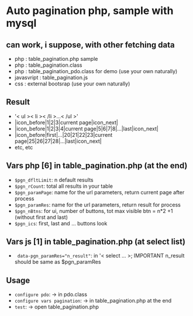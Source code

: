# Auto pagination php, sample with mysql 
## can work, i suppose, with other fetching data

- php : table_pagination.php sample
- php : table_pagination.class
- php : table_pagination_pdo.class for demo (use your own naturally)
- javasvript : table_pagination.js
- css : external bootsrap (use your own naturally)

## Result
- '< ul >< li >< /li >...< /ul >'
- |icon_before|1|2|3|current page|icon_next|
- |icon_before|1|2|3|4|current page|5|6|7|8|...|last|icon_next|
- |icon_before|first|...|20|21|22|23|current page|25|26|27|28|...|last|icon_next|
- etc, etc

## Vars php [6] in table_pagination.php (at the end)
* `$pgn_dfltLimit`: n default results
* `$pgn_rCount`: total all results in your table
* `$pgn_paramPage`: name for the url parameters, return current page after process
* `$pgn_paramRes`: name for the url parameters, return result for process
* `$pgn_nBtns`: for ui, number of buttons, tot max visible btn = n*2 +1 (without first and last)
* `$pgn_ics`: first, last and ... buttons look

## Vars js [1] in table_pagination.php (at select list)
* ` data-pgn_paramRes="n_result"`: in '< select ... >; IMPORTANT  n_result should be same as $pgn_paramRes

## Usage
* `configure pdo`: -> in pdo.class
* `configure vars pagination`: -> in table_pagination.php at the end
* `test`: -> open table_pagination.php

